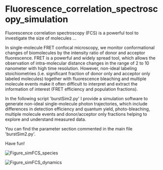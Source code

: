# Fluorescence_correlation_spectroscopy_simulation

Fluorescence correlation spectroscopy (FCS) is a powerful tool to investigate the size of molecules ...

In single-molecule FRET confocal microscopy, we monitor conformational changes of biomolecules by the intensity ratio of donor and acceptor fluorescence.
FRET is a powerful and widely spread tool, which allows the observation of intra-molecular distance changes in the range of 2 to 10 nanometer with high time resolution. 
However, non-ideal labeling stoichiometries (i.e. significant fraction of donor only and acceptor only labeled molecules) together with fluorescence bleaching and 
multiple molecule events make it often difficult to interpret and extract the information of interest (FRET efficiency and population fractions).

In the following script 'burstSim2.py' I provide a simulation software to generate non-ideal single-molecule photon trajectories, which include differences in detection 
efficiency and quantum yield, photo-bleaching, multiple molecule events and donor/acceptor only fractions helping to explore and understand measured data.

You can find the parameter section commented in the main file 'burstSim2.py'. 

Have fun!

![Figure_simFCS_species](https://user-images.githubusercontent.com/58071484/134956332-4ecbb059-c33c-4b0e-85ea-cacbdb648beb.png)


![Figure_simFCS_dynamics](https://user-images.githubusercontent.com/58071484/134956354-7920cef5-3558-40b2-8b7b-a9f55db7e107.png)
